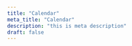 ```yaml
---
title: "Calendar"
meta_title: "Calendar"
description: "this is meta description"
draft: false
---
```

